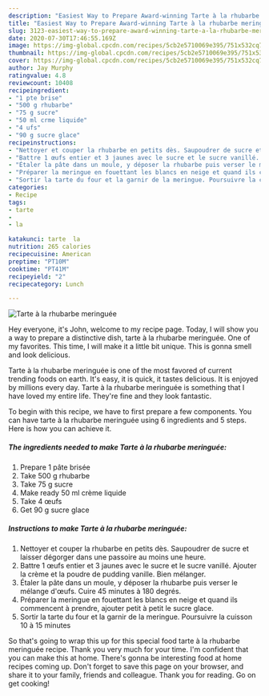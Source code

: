 ```yaml
---
description: "Easiest Way to Prepare Award-winning Tarte à la rhubarbe meringuée"
title: "Easiest Way to Prepare Award-winning Tarte à la rhubarbe meringuée"
slug: 3123-easiest-way-to-prepare-award-winning-tarte-a-la-rhubarbe-meringuee
date: 2020-07-30T17:46:55.169Z
image: https://img-global.cpcdn.com/recipes/5cb2e5710069e395/751x532cq70/tarte-a-la-rhubarbe-meringuee-photo-principale-de-la-recette.jpg
thumbnail: https://img-global.cpcdn.com/recipes/5cb2e5710069e395/751x532cq70/tarte-a-la-rhubarbe-meringuee-photo-principale-de-la-recette.jpg
cover: https://img-global.cpcdn.com/recipes/5cb2e5710069e395/751x532cq70/tarte-a-la-rhubarbe-meringuee-photo-principale-de-la-recette.jpg
author: Jay Murphy
ratingvalue: 4.8
reviewcount: 10408
recipeingredient:
- "1 pte brise"
- "500 g rhubarbe"
- "75 g sucre"
- "50 ml crme liquide"
- "4 ufs"
- "90 g sucre glace"
recipeinstructions:
- "Nettoyer et couper la rhubarbe en petits dès. Saupoudrer de sucre et laisser dégorger dans une passoire au moins une heure."
- "Battre 1 œufs entier et 3 jaunes avec le sucre et le sucre vanillé. Ajouter la crème et la poudre de pudding vanille. Bien mélanger."
- "Étaler la pâte dans un moule, y déposer la rhubarbe puis verser le mélange d&#39;œufs. Cuire 45 minutes à 180 degrés."
- "Préparer la meringue en fouettant les blancs en neige et quand ils commencent à prendre, ajouter petit à petit le sucre glace."
- "Sortir la tarte du four et la garnir de la meringue. Poursuivre la cuisson 10 à 15 minutes"
categories:
- Recipe
tags:
- tarte
- 
- la

katakunci: tarte  la 
nutrition: 265 calories
recipecuisine: American
preptime: "PT10M"
cooktime: "PT41M"
recipeyield: "2"
recipecategory: Lunch

---
```



![Tarte à la rhubarbe meringuée](https://img-global.cpcdn.com/recipes/5cb2e5710069e395/751x532cq70/tarte-a-la-rhubarbe-meringuee-photo-principale-de-la-recette.jpg)

Hey everyone, it's John, welcome to my recipe page. Today, I will show you a way to prepare a distinctive dish, tarte à la rhubarbe meringuée. One of my favorites. This time, I will make it a little bit unique. This is gonna smell and look delicious.



Tarte à la rhubarbe meringuée is one of the most favored of current trending foods on earth. It's easy, it is quick, it tastes delicious. It is enjoyed by millions every day. Tarte à la rhubarbe meringuée is something that I have loved my entire life. They're fine and they look fantastic.


To begin with this recipe, we have to first prepare a few components. You can have tarte à la rhubarbe meringuée using 6 ingredients and 5 steps. Here is how you can achieve it.

<!--inarticleads1-->

##### The ingredients needed to make Tarte à la rhubarbe meringuée:

1. Prepare 1 pâte brisée
1. Take 500 g rhubarbe
1. Take 75 g sucre
1. Make ready 50 ml crème liquide
1. Take 4 œufs
1. Get 90 g sucre glace




<!--inarticleads2-->

##### Instructions to make Tarte à la rhubarbe meringuée:

1. Nettoyer et couper la rhubarbe en petits dès. Saupoudrer de sucre et laisser dégorger dans une passoire au moins une heure.
1. Battre 1 œufs entier et 3 jaunes avec le sucre et le sucre vanillé. Ajouter la crème et la poudre de pudding vanille. Bien mélanger.
1. Étaler la pâte dans un moule, y déposer la rhubarbe puis verser le mélange d&#39;œufs. Cuire 45 minutes à 180 degrés.
1. Préparer la meringue en fouettant les blancs en neige et quand ils commencent à prendre, ajouter petit à petit le sucre glace.
1. Sortir la tarte du four et la garnir de la meringue. Poursuivre la cuisson 10 à 15 minutes




So that's going to wrap this up for this special food tarte à la rhubarbe meringuée recipe. Thank you very much for your time. I'm confident that you can make this at home. There's gonna be interesting food at home recipes coming up. Don't forget to save this page on your browser, and share it to your family, friends and colleague. Thank you for reading. Go on get cooking!
